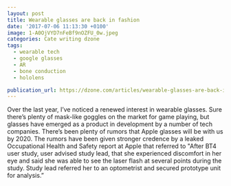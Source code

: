 ```yaml
---
layout: post
title: Wearable glasses are back in fashion
date: '2017-07-06 11:13:30 +0100'
image: 1-A0OjVYD7nFeBf9nOZFU_0w.jpeg
categories: Cate writing dzone
tags:
  - wearable tech
  - google glasses
  - AR
  - bone conduction
  - hololens

publication_url: https://dzone.com/articles/wearable-glasses-are-back-in-fashion
---
```

Over the last year, I’ve noticed a renewed interest in wearable glasses. Sure there’s plenty of mask-like goggles on the market for game playing, but glasses have emerged as a product in development by a number of tech companies. There’s been plenty of rumors that Apple glasses will be with us by 2020. The rumors have been given stronger credence by a leaked Occupational Health and Safety report at Apple that referred to "After BT4 user study, user advised study lead, that she experienced discomfort in her eye and said she was able to see the laser flash at several points during the study. Study lead referred her to an optometrist and secured prototype unit for analysis.”
